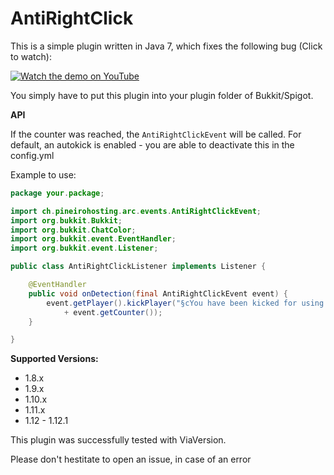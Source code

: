 # AntiRightClick
This is a simple plugin written in Java 7, which fixes the following bug (Click to watch):

[![Watch the demo on YouTube](https://img.youtube.com/vi/PgYCARfMMv4/0.jpg)](https://youtu.be/PgYCARfMMv4)

You simply have to put this plugin into your plugin folder of Bukkit/Spigot.

**API**

If the counter was reached, the ``AntiRightClickEvent`` will be called. For default, an autokick is enabled - you are able to deactivate this in the config.yml

Example to use:
```Java
package your.package;

import ch.pineirohosting.arc.events.AntiRightClickEvent;
import org.bukkit.Bukkit;
import org.bukkit.ChatColor;
import org.bukkit.event.EventHandler;
import org.bukkit.event.Listener;

public class AntiRightClickListener implements Listener {

    @EventHandler
    public void onDetection(final AntiRightClickEvent event) {
        event.getPlayer().kickPlayer("§cYou have been kicked for using the Rightclick-Bug, counter:"
            + event.getCounter());
    }

}

```

**Supported Versions:**
 - 1.8.x
 - 1.9.x
 - 1.10.x
 - 1.11.x
 - 1.12 - 1.12.1
 
 This plugin was successfully tested with ViaVersion.
 
 Please don't hestitate to open an issue, in case of an error
